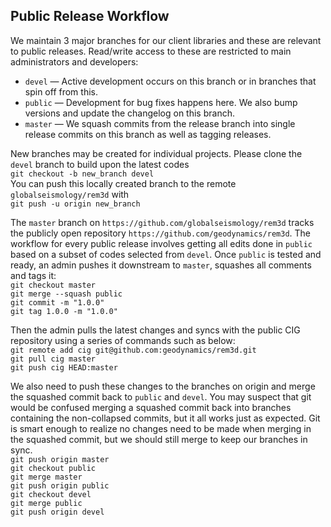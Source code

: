 Public Release Workflow
-----------------------

We maintain 3 major branches for our client libraries and these are relevant to public releases. Read/write access to these are restricted to main administrators and developers:  
* `devel` — Active development occurs on this branch or in branches that spin off from this.  
* `public` — Development for bug fixes happens here. We also bump versions and update the changelog on this branch.  
* `master` — We squash commits from the release branch into single release commits on this branch as well as tagging releases.  

New branches may be created for individual projects. Please clone the `devel` branch to build upon the latest codes  
`git checkout -b new_branch devel`  
You can push this locally created branch to the remote `globalseismology/rem3d` with  
`git push -u origin new_branch`  

The `master` branch on `https://github.com/globalseismology/rem3d` tracks the publicly open repository `https://github.com/geodynamics/rem3d`. The workflow for every public release involves getting all edits done in `public` based on a subset of codes selected from `devel`. Once `public` is tested and ready, an admin pushes it downstream to `master`, squashes all comments and tags it:  
`git checkout master`  
`git merge --squash public`  
`git commit -m "1.0.0"`  
`git tag 1.0.0 -m "1.0.0"`  

Then the admin pulls the latest changes and syncs with the public CIG repository using a series of commands such as below:  
`git remote add cig git@github.com:geodynamics/rem3d.git`  
`git pull cig master`  
`git push cig HEAD:master`  

We also need to push these changes to the branches on origin and merge the squashed commit back to `public` and `devel`. You may suspect that git would be confused merging a squashed commit back into branches containing the non-collapsed commits, but it all works just as expected. Git is smart enough to realize no changes need to be made when merging in the squashed commit, but we should still merge to keep our branches in sync.  
`git push origin master`  
`git checkout public`  
`git merge master`  
`git push origin public`  
`git checkout devel`  
`git merge public`  
`git push origin devel`